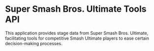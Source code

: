 # Super Smash Bros. Ultimate Tools API

This application provides stage data from Super Smash Bros. Ultimate, facilitating tools for competitive Smash Ultimate players to ease certain decision-making processes.